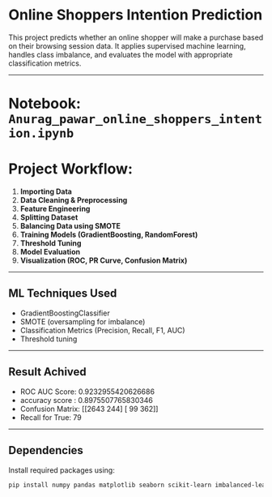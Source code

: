 # Online Shoppers Intention Prediction

This project predicts whether an online shopper will make a purchase based on their browsing session data. It applies supervised machine learning, handles class imbalance, and evaluates the model with appropriate classification metrics.

---

# Notebook: `Anurag_pawar_online_shoppers_intention.ipynb`

# Project Workflow:

1. **Importing Data**
2. **Data Cleaning & Preprocessing**
3. **Feature Engineering**
4. **Splitting Dataset**
5. **Balancing Data using SMOTE**
6. **Training Models (GradientBoosting, RandomForest)**
8. **Threshold Tuning**
9. **Model Evaluation**
10. **Visualization (ROC, PR Curve, Confusion Matrix)**

---

## ML Techniques Used

- GradientBoostingClassifier
- SMOTE (oversampling for imbalance)
- Classification Metrics (Precision, Recall, F1, AUC)
- Threshold tuning
---
## Result Achived

- ROC AUC Score: 0.9232955420626686
- accuracy score : 0.8975507765830346
- Confusion Matrix:
        [[2643  244]
         [  99  362]]
- Recall for True: 79
---

## Dependencies

Install required packages using:

```bash
pip install numpy pandas matplotlib seaborn scikit-learn imbalanced-learn
